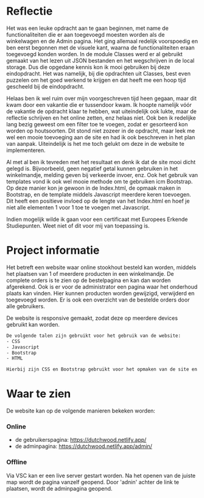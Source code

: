 # Reflectie  
Het was een leuke opdracht aan te gaan beginnen, met name de functionaliteiten die er aan toegevoegd moesten worden als de winkelwagen en de Admin pagina.
Het ging allemaal redelijk voorspoedig en ben eerst begonnen met de visuele kant, waarna de functionaliteiten eraan toegevoegd konden worden.
In de module Classes werd er al gebruikt gemaakt van het lezen uit JSON bestanden en het wegschrijven in de local storage.
Dus die opgedane kennis kon ik mooi gebruiken bij deze eindopdracht.
Het was namelijk, bij die opdrachten uit Classes, best even puzzelen om het goed werkend te krijgen en dat heeft me een hoop tijd gescheeld bij de eindopdracht.

Helaas ben ik wel ruim over mijn voorgeschreven tijd heen gegaan, maar dit kwam door een vakantie die er tussendoor kwam.
Ik hoopte namelijk vóór de vakantie de opdracht klaar te hebben, wat uiteindelijk ook lukte, maar de reflectie schrijven en het online zetten, enz helaas niet.
Ook ben ik redelijke lang bezig geweest om een filter toe te voegen, zodat er gesorteerd kon worden op houtsoorten.
Dit stond niet zozeer in de opdracht, maar leek me wel een mooie toevoeging aan de site en had ik ook beschreven in het plan van aanpak.
Uiteindelijk is het me toch gelukt om deze in de website te implementeren.

Al met al ben ik tevreden met het resultaat en denk ik dat de site mooi dicht gelegd is.
Bijvoorbeeld, geen negatief getal kunnen gebruiken in het winkelmandje, melding geven bij verkeerde invoer, enz.
Ook het gebruik van templates vond ik ook wel mooie methode om te gebruiken icm Bootstrap.
Op deze manier kon je gewoon in de Index.html, de opmaak maken in Bootstrap, en de template middels Javascript meerdere keren toevoegen.
Dit heeft een positieve invloed op de lengte van het Index.html en hoef je niet alle elementen 1 voor 1 toe te voegen met Javascript.

Indien mogelijk wilde ik gaan voor een certificaat met Europees Erkende Studiepunten. Weet niet of dit voor mij van toepassing is.

# Project informatie
Het betreft een website waar online stookhout besteld kan worden, middels het plaatsen van 1 of meerdere producten in een winkelmandje.
De complete orders is te zien op de bestelpagina en kan dan worden afgerekend. Ook is er voor de administrator een pagina waar het onderhoud plaats kan vinden. Hier kunnen producten worden gewijzigd, verwijderd en toegevoegd worden. Er is ook een overzicht van de bestelde orders door alle gebruikers.

De website is responsive gemaakt, zodat deze op meerdere devices gebruikt kan worden.

```sh
De volgende talen zijn gebruikt voor het gebruik van de website:
- CSS
- Javascript
- Bootstrap
- HTML

Hierbij zijn CSS en Bootstrap gebruikt voor het opmaken van de site en Javascript voor de functionaliteit.
```

# Waar te zien

De website kan op de volgende manieren bekeken worden:

### Online

- de gebruikerspagina: https://dutchwood.netlify.app/
- de adminpagina: https://dutchwood.netlify.app/admin/


### Offline

Via VSC kan er een live server gestart worden. Na het openen van de juiste map wordt de pagina vanzelf geopend. Door 'adnin' achter de link te plaatsen, wordt de adminpagina geopend.

